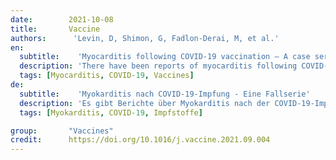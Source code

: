 ```yaml
---
date:        2021-10-08
title:       Vaccine 
authors:      'Levin, D, Shimon, G, Fadlon-Derai, M, et al.'
en:
  subtitle:    'Myocarditis following COVID-19 vaccination – A case series'
  description: 'There have been reports of myocarditis following COVID-19 vaccination. We surveyed all hospitalized military personnel in the Isareli Defense Forces during the period of the COVID-19 vaccination operation (12/28/2021–3/7/2021) for diagnosed myocarditis. We identified 7 cases of myocarditis with symptoms starting in the first week after the second dose of COVID-19 Pfizer-BioNTech vaccine. One case of myocarditis diagnosed 10 days after the second dose of the vaccine was not included. These 8 cases comprise of all events of myocarditis diagnosed in military personnel during this time period. All patients were young and generally healthy. All had mild disease with no sequalae. The incidence of myocarditis in the week following a second dose of the vaccine was 5.07/100,000 people vaccinated. Due to the nature of this report no causality could be established. Clinicians should be aware of the possibility of myocarditis following Pfizer-BioNTech vaccination. True incidence rates should be further investigated.'
  tags: [Myocarditis, COVID-19, Vaccines]
de: 
  subtitle:    'Myokarditis nach COVID-19-Impfung - Eine Fallserie'
  description: 'Es gibt Berichte über Myokarditis nach der COVID-19-Impfung. Wir untersuchten alle hospitalisierten Militärangehörigen der Isareli Defense Forces während des Zeitraums der COVID-19-Impfaktion (28.12.2021-3.7.2021) auf diagnostizierte Myokarditis. Wir haben 7 Fälle von Myokarditis identifiziert, deren Symptome in der ersten Woche nach der zweiten Dosis des COVID-19-Impfstoffs von Pfizer-BioNTech begannen. Ein Fall von Myokarditis, der 10 Tage nach der zweiten Dosis des Impfstoffs diagnostiziert wurde, wurde nicht berücksichtigt. Diese 8 Fälle umfassen alle Fälle von Myokarditis, die in diesem Zeitraum bei Militärangehörigen diagnostiziert wurden. Alle Patienten waren jung und im Allgemeinen gesund. Alle hatten einen milden Krankheitsverlauf ohne Folgeschäden. Die Inzidenz der Myokarditis in der Woche nach einer zweiten Impfdosis betrug 5,07/100.000 Geimpfte. Aufgrund des Charakters dieses Berichts konnte keine Kausalität festgestellt werden. Kliniker sollten sich der Möglichkeit einer Myokarditis nach einer Impfung mit Pfizer-BioNTech bewusst sein. Die tatsächlichen Inzidenzraten sollten weiter untersucht werden.'
  tags: [Myokarditis, COVID-19, Impfstoffe]

group:       "Vaccines"
credit:      https://doi.org/10.1016/j.vaccine.2021.09.004
---
```

<object data="{{ page.link }}" style='height:calc(100vh - 400px); width: 100%' type='application/pdf'></object>